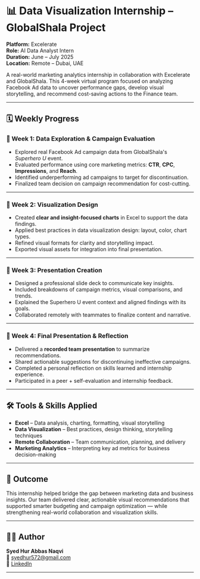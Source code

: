 # 📊 Data Visualization Internship – GlobalShala Project

**Platform:** Excelerate    
**Role:** AI Data Analyst Intern  
**Duration:** June – July 2025  
**Location:** Remote – Dubai, UAE  

A real-world marketing analytics internship in collaboration with Excelerate and GlobalShala. This 4-week virtual program focused on analyzing Facebook Ad data to uncover performance gaps, develop visual storytelling, and recommend cost-saving actions to the Finance team.

---

## 🗓 Weekly Progress

### 📅 Week 1: Data Exploration & Campaign Evaluation

- Explored real Facebook Ad campaign data from GlobalShala's *Superhero U* event.
- Evaluated performance using core marketing metrics: **CTR**, **CPC**, **Impressions**, and **Reach**.
- Identified underperforming ad campaigns to target for discontinuation.
- Finalized team decision on campaign recommendation for cost-cutting.

---

### 🎨 Week 2: Visualization Design

- Created **clear and insight-focused charts** in Excel to support the data findings.
- Applied best practices in data visualization design: layout, color, chart types.
- Refined visual formats for clarity and storytelling impact.
- Exported visual assets for integration into final presentation.

---

### 🧩 Week 3: Presentation Creation

- Designed a professional slide deck to communicate key insights.
- Included breakdowns of campaign metrics, visual comparisons, and trends.
- Explained the Superhero U event context and aligned findings with its goals.
- Collaborated remotely with teammates to finalize content and narrative.

---

### 🎤 Week 4: Final Presentation & Reflection

- Delivered a **recorded team presentation** to summarize recommendations.
- Shared actionable suggestions for discontinuing ineffective campaigns.
- Completed a personal reflection on skills learned and internship experience.
- Participated in a peer + self-evaluation and internship feedback.

---

## 🛠 Tools & Skills Applied

- **Excel** – Data analysis, charting, formatting, visual storytelling  
- **Data Visualization** – Best practices, design thinking, storytelling techniques  
- **Remote Collaboration** – Team communication, planning, and delivery  
- **Marketing Analytics** – Interpreting key ad metrics for business decision-making

---

## 🧠 Outcome

This internship helped bridge the gap between marketing data and business insights. Our team delivered clear, actionable visual recommendations that supported smarter budgeting and campaign optimization — while strengthening real-world collaboration and visualization skills.

---

## 🙋‍♂️ Author

**Syed Hur Abbas Naqvi**  
📧 syedhur572@gmail.com  
🔗 [LinkedIn](https://www.linkedin.com/in/hurabbas05)

---
